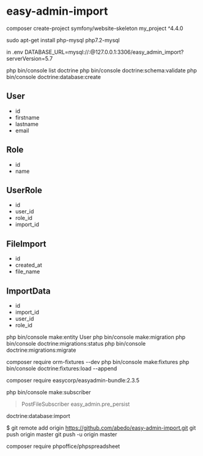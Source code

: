 easy-admin-import
=================


composer create-project symfony/website-skeleton my_project ^4.4.0

sudo apt-get install php-mysql php7.2-mysql

in .env
DATABASE_URL=mysql://:@127.0.0.1:3306/easy_admin_import?serverVersion=5.7

php bin/console list doctrine
php bin/console doctrine:schema:validate
php bin/console doctrine:database:create


User
--------------------
- id
- firstname
- lastname
- email

Role
--------------------
- id
- name

UserRole
--------------------
- id
- user_id
- role_id
- import_id

FileImport
--------------------
- id
- created_at
- file_name

ImportData
--------------------
- id
- import_id
- user_id
- role_id


php bin/console make:entity
User
php bin/console make:migration
php bin/console doctrine:migrations:status
php bin/console doctrine:migrations:migrate

composer require orm-fixtures --dev
php bin/console make:fixtures
php bin/console doctrine:fixtures:load --append

composer require easycorp/easyadmin-bundle:2.3.5

php bin/console make:subscriber
> PostFileSubscriber
> easy_admin.pre_persist

doctrine:database:import

$ git remote add origin https://github.com/abedo/easy-admin-import.git
git push origin master
git push -u origin master

composer require phpoffice/phpspreadsheet